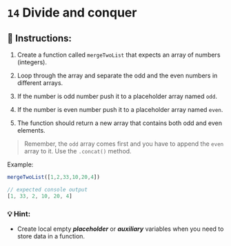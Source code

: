 # `14` Divide and conquer

## 📝 Instructions:

1. Create a function called `mergeTwoList` that expects an array of numbers (integers).

2. Loop through the array and separate the odd and the even numbers in different arrays.

3. If the number is odd number push it to a placeholder array named `odd`.

4. If the number is even number push it to a placeholder array named `even`.

5. The function  should return a new array that contains both odd and even elements. 
> Remember, the `odd` array comes first and you have to append the `even` array to it. Use the `.concat()` method.  


Example:

```js
mergeTwoList([1,2,33,10,20,4])

// expected console output
[1, 33, 2, 10, 20, 4]
```

### 💡 Hint:

+ Create local empty ***placeholder*** or ***auxiliary*** variables when you need to store data in a function.
